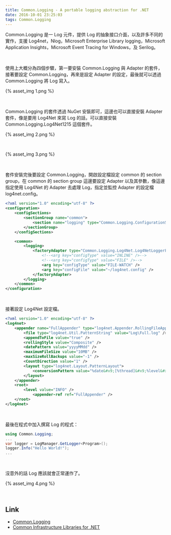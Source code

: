 ```yaml
---
title: Common.Logging - A portable logging abstraction for .NET
date: 2016-10-01 23:25:03
tags: Common.Logging
---
```


Common.Logging 是一 Log 元件，提供 Log 的抽象接口介面，以及許多不同的實作，支援 Log4net，Nlog，Microsoft Enterprise Library logging，Microsoft Application Insights，Microsoft Event Tracing for Windows，及 Serilog。  

<!-- More -->

<br/>


使用上大概分為四個步驟，第一要安裝 Common.Logging 與 Adapter 的套件，接著要設定 Common.Logging，再來是設定 Adapter 的設定，最後就可以透過 Common.Logging 將 Log 寫入。  

{% asset_img 1.png %}

<br/>


Common.Logging 的套件透過 NuGet 安裝即可，這邊也可以直接安裝 Adapter 套件，像是要用 Log4Net 來寫 Log 的話，可以直接安裝 Common.Logging.Log4Net1215 這個套件。  

{% asset_img 2.png %}

<br/>


{% asset_img 3.png %}

<br/>


套件安裝完後要設定 Common.Logging，開啟設定檔設定 common 的 section group，在 common 的 section group 這邊要設定 Adapter 以及其參數，像這邊指定使用 Log4Net 的 Adapter 去處理 Log，指定並監控 Adapter 的設定檔 log4net.config。  

```xml
<?xml version="1.0" encoding="utf-8" ?> 
<configuration> 
    <configSections> 
        <sectionGroup name="common"> 
            <section name="logging" type="Common.Logging.ConfigurationSectionHandler, Common.Logging" /> 
        </sectionGroup> 
    </configSections> 

    <common> 
        <logging> 
            <factoryAdapter type="Common.Logging.Log4Net.Log4NetLoggerFactoryAdapter, Common.Logging.Log4net1215"> 
                <!--<arg key="configType" value="INLINE" />--> 
                <!--<arg key="configType" value="FILE" />--> 
                <arg key="configType" value="FILE-WATCH" /> 
                <arg key="configFile" value="~/log4net.config" /> 
            </factoryAdapter> 
        </logging> 
    </common> 
</configuration>
```

<br/>


接著設定 Log4Net 設定檔。  

```xml
<?xml version="1.0" encoding="utf-8" ?> 
<log4net> 
    <appender name="FullAppender" type="log4net.Appender.RollingFileAppender"> 
        <file type="log4net.Util.PatternString" value="Log\Full.log" /> 
        <appendToFile value="true" /> 
        <rollingStyle value="Composite" /> 
        <datePattern value="yyyyMMdd" /> 
        <maximumFileSize value="10MB" /> 
        <maxSizeRollBackups value="-1" /> 
        <CountDirection value="1" /> 
        <layout type="log4net.Layout.PatternLayout"> 
            <conversionPattern value="%date&#x9;[%thread]&#x9;%level&#x9;%logger&#x9;%identity&#x9;- %message%newline" /> 
        </layout> 
    </appender> 
    <root> 
        <level value="INFO" /> 
            <appender-ref ref="FullAppender" /> 
    </root> 
</log4net>
```

<br/>


最後在程式中加入撰寫 Log 的程式：  

```c#
using Common.Logging; 
... 
var logger = LogManager.GetLogger<Program>(); 
logger.Info("Hello World!"); 
...
```

<br/>


沒意外的話 Log 應該就會正常運作了。  

{% asset_img 4.png %}

<br/>


Link
----
* [Common.Logging](http://net-commons.github.io/common-logging/)
* [Common Infrastructure Libraries for .NET](http://netcommon.sourceforge.net/index.html)

